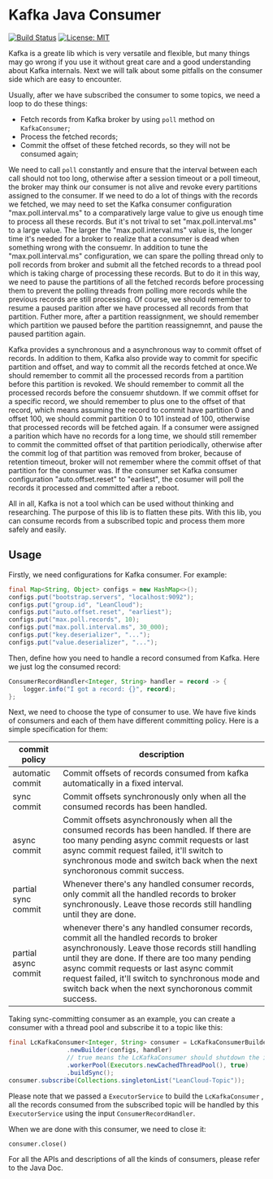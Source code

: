 # Kafka Java Consumer

[![Build Status](https://api.travis-ci.org/leancloud/kafka-java-consumer.svg?branch=master)](https://travis-ci.org/leancloud/kafka-java-consumer)
[![License: MIT](https://img.shields.io/badge/License-MIT-yellow.svg)](https://opensource.org/licenses/MIT)

Kafka is a greate lib which is very versatile and flexible, but many things may go wrong if you use it without great care and a good understanding about Kafka internals.  Next we will talk about some pitfalls on the consumer side which are easy to encounter. 

Usually, after we have subscribed the consumer to some topics, we need a loop to do these things: 

* Fetch records from Kafka broker by using `poll` method on `KafkaConsumer`;
* Process the fetched records;
* Commit the offset of these fetched records, so they will not be consumed again;

We need to call `poll` constantly and ensure that the interval between each call should not too long, otherwise after a session timeout or a poll timeout, the broker may think our consumer is not alive and revoke every partitions assigned to the consumer. If we need to do a lot of things with the records we fetched, we may need to set the Kafka consumer configuration "max.poll.interval.ms" to a comparatively large value to give us enough time to process all these records. But it's not trival to set "max.poll.interval.ms" to a large value. The larger the "max.poll.interval.ms" value is, the longer time it's needed for a broker to realize that a consumer is dead when something wrong with the consuemr. In addition to tune the "max.poll.interval.ms" configuration, we can spare the polling thread only to poll records from broker and submit all the fetched records to a thread pool which is taking charge of processing these records. But to do it in this way, we need to pause the partitions of all the fetched records before processing them to prevent the polling threads from polling more records while the previous records are still processing. Of course, we should remember to resume a paused parition after we have processed all records from that partition. Futher more, after a partition reassignment, we should remember which partition we paused before the partition reassignemnt, and pause the paused partition again. 

Kafka provides a synchronous and a asynchronous way to commit offset of records. In addition to them, Kafka also provide way to commit for specific partition and offset, and way to commit all the records fetched at once.We should remember to commit all the processed records from a partition before this partition is revoked. We should remember to commit all the processed records before the consuemr shutdown. If we commit offset for a specific record, we should remember to plus one to the offset of that record, which means assuming the record to commit have partition 0 and offset 100, we should commit partition 0 to 101 instead of 100, otherwise that processed records will be fetched again. If a consumer were assigned a parition which have no records for a long time, we should still remember to commit the committed offset of that partition periodically, otherwise after the commit log of that partition was removed from broker, because of retention timeout, broker will not remember where the commit offset of that partition for the consumer was. If the consumer set Kafka consumer configuration "auto.offset.reset" to "earliest", the cosumer will poll the records it processed and committed after a reboot.  

All in all, Kafka is not a tool which can be used without thinking and researching. The purpose of this lib is to flatten these pits. With this lib, you can consume records from a subscribed topic and process them more safely and easily.

## Usage

Firstly, we need configurations for Kafka consumer. For example:

```Java
final Map<String, Object> configs = new HashMap<>();
configs.put("bootstrap.servers", "localhost:9092");
configs.put("group.id", "LeanCloud");
configs.put("auto.offset.reset", "earliest");
configs.put("max.poll.records", 10);
configs.put("max.poll.interval.ms", 30_000);
configs.put("key.deserializer", "...");
configs.put("value.deserializer", "...");
```

Then, define how you need to handle a record consumed from Kafka. Here we just log the consumed record:

```java
ConsumerRecordHandler<Integer, String> handler = record -> {
    logger.info("I got a record: {}", record);
};
```

Next, we need to choose the type of consumer to use. We have five kinds of consumers and each of them have different committing policy. Here is a simple specification for them:

commit policy | description
------ | ------------
automatic commit | Commit offsets of records consumed from kafka automatically in a fixed interval. 
sync commit | Commit offsets synchronously only when all the consumed records has been handled. 
async commit | Commit offsets asynchronously when all the consumed records has been handled. If there are too many pending async commit requests or last async commit request failed, it'll switch to synchronous mode and switch back when the next synchoronous commit success.
partial sync commit | Whenever there's any handled consumer records, only commit all the handled records to broker synchronously. Leave those records still handling until they are done.
partial async commit | whenever there's any handled consumer records, commit all the handled records to broker asynchronously. Leave those records still handling until they are done. If there are too many pending async commit requests or last async commit request failed, it'll switch to synchronous mode and switch back when the next synchoronous commit success.

Taking sync-committing consumer as an example, you can create a consumer with a thread pool and subscribe it to a topic like this:

```java
final LcKafkaConsumer<Integer, String> consumer = LcKafkaConsumerBuilder
                .newBuilder(configs, handler)
                // true means the LcKafkaConsumer should shutdown the input thread pool when it is shutting down
                .workerPool(Executors.newCachedThreadPool(), true)  
                .buildSync();
consumer.subscribe(Collections.singletonList("LeanCloud-Topic"));
```

Please note that we passed a `ExecutorService` to build the `LcKafkaConsumer` , all the records consumed from the subscribed topic will be handled by this `ExecutorService` using the input `ConsumerRecordHandler`. 

When we are done with this consumer, we need to close it:

```
consumer.close()
```

For all the APIs and descriptions of all the kinds of consumers, please refer to the Java Doc.


